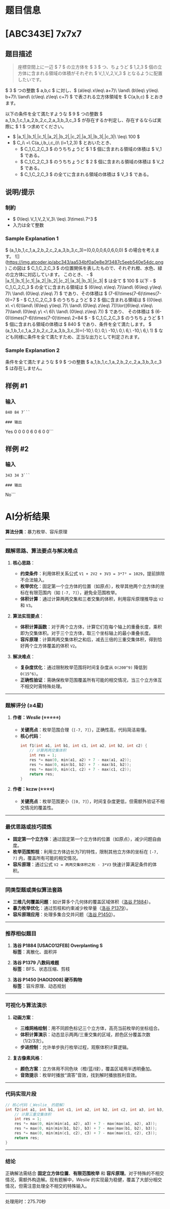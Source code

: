 # 题目信息

# [ABC343E] 7x7x7

## 题目描述

[problemUrl]: https://atcoder.jp/contests/abc343/tasks/abc343_e

> 座標空間上に一辺 $ 7 $ の立方体を $ 3 $ つ、ちょうど $ 1,2,3 $ 個の立方体に含まれる領域の体積がそれぞれ $ V_1,V_2,V_3 $ となるように配置したいです。

$ 3 $ つの整数 $ a,b,c $ に対し、$ (a\leq\ x\leq\ a+7)\ \land\ (b\leq\ y\leq\ b+7)\ \land\ (c\leq\ z\leq\ c+7) $ で表される立方体領域を $ C(a,b,c) $ とおきます。

以下の条件を全て満たすような $ 9 $ つの整数 $ a_1,b_1,c_1,a_2,b_2,c_2,a_3,b_3,c_3 $ が存在するか判定し、存在するならば実際に $ 1 $ つ求めてください。

- $ |a_1|,|b_1|,|c_1|,|a_2|,|b_2|,|c_2|,|a_3|,|b_3|,|c_3|\ \leq\ 100 $
- $ C_i\ =\ C(a_i,b_i,c_i)\ (i=1,2,3) $ とおいたとき、
  - $ C_1,C_2,C_3 $ のうちちょうど $ 1 $ 個に含まれる領域の体積は $ V_1 $ である。
  - $ C_1,C_2,C_3 $ のうちちょうど $ 2 $ 個に含まれる領域の体積は $ V_2 $ である。
  - $ C_1,C_2,C_3 $ の全てに含まれる領域の体積は $ V_3 $ である。

## 说明/提示

### 制約

- $ 0\leq\ V_1,V_2,V_3\ \leq\ 3\times\ 7^3 $
- 入力は全て整数

### Sample Explanation 1

$ (a_1,b_1,c_1,a_2,b_2,c_2,a_3,b_3,c_3)=(0,0,0,0,6,0,6,0,0) $ の場合を考えます。 !\[\](https://img.atcoder.jp/abc343/aa534bf0a0e8e3f3487c5eeb540e54dc.png) この図は $ C_1,C_2,C_3 $ の位置関係を表したもので、それぞれ橙、水色、緑の立方体に対応しています。 このとき、 - $ |a_1|,|b_1|,|c_1|,|a_2|,|b_2|,|c_2|,|a_3|,|b_3|,|c_3| $ は全て $ 100 $ 以下 - $ C_1,C_2,C_3 $ の全てに含まれる領域は $ (6\leq\ x\leq\ 7)\land\ (6\leq\ y\leq\ 7)\ \land\ (0\leq\ z\leq\ 7) $ であり、その体積は $ (7-6)\times(7-6)\times(7-0)=7 $ - $ C_1,C_2,C_3 $ のうちちょうど $ 2 $ 個に含まれる領域は $ ((0\leq\ x\ <\ 6)\land\ (6\leq\ y\leq\ 7)\ \land\ (0\leq\ z\leq\ 7))\lor((6\leq\ x\leq\ 7)\land\ (0\leq\ y\ <\ 6)\ \land\ (0\leq\ z\leq\ 7)) $ であり、 その体積は $ (6-0)\times(7-6)\times(7-0)\times\ 2=84 $ - $ C_1,C_2,C_3 $ のうちちょうど $ 1 $ 個に含まれる領域の体積は $ 840 $ であり、条件を全て満たします。 $ (a_1,b_1,c_1,a_2,b_2,c_2,a_3,b_3,c_3)=(-10,\ 0,\ 0,\ -10,\ 0,\ 6,\ -10,\ 6,\ 1) $ なども同様に条件を全て満たすため、正当な出力として判定されます。

### Sample Explanation 2

条件を全て満たすような $ 9 $ つの整数 $ a_1,b_1,c_1,a_2,b_2,c_2,a_3,b_3,c_3 $ は存在しません。

## 样例 #1

### 输入

```
840 84 7```

### 输出

```
Yes
0 0 0 0 6 0 6 0 0```

## 样例 #2

### 输入

```
343 34 3```

### 输出

```
No```

# AI分析结果



**算法分类**：暴力枚举、容斥原理

---

### **题解思路、算法要点与解决难点**

1. **核心思路**：
   - **约束条件**：利用体积关系公式 `V1 + 2V2 + 3V3 = 3*7³ = 1029`，提前排除不合法输入。
   - **枚举优化**：固定第一个立方体的位置（如原点），枚举其他两个立方体的坐标在有限范围内（如 `[-7, 7]`），避免全范围枚举。
   - **体积计算**：通过计算两两交集和三者交集的体积，利用容斥原理推导出 `V2` 和 `V3`。

2. **算法实现要点**：
   - **体积计算函数**：对于两个立方体，计算它们在每个轴上的重叠长度，乘积即为交集体积。对于三个立方体，取三个坐标轴上的最小重叠长度。
   - **容斥原理**：计算两两交集体积之和后，减去三倍的三重交集体积，得到恰好两个立方体覆盖的体积 `V2`。

3. **解决难点**：
   - **复杂度优化**：通过限制枚举范围将时间复杂度从 `O(200^9)` 降低到 `O(15^6)`。
   - **正确性验证**：需确保枚举范围覆盖所有可能的相交情况，当三个立方体互不相交时需特殊处理。

---

### **题解评分 (≥4星)**

1. **作者：_Weslie_ (⭐⭐⭐⭐⭐)**
   - **关键亮点**：枚举范围合理（`[-7, 7]`），正确性高，代码简洁易懂。
   - **核心代码**：
     ```cpp
     int f1(int a1, int b1, int c1, int a2, int b2, int c2) {
         // 计算两两交集体积
         int res = 1;
         res *= max(0, min(a1, a2) + 7 - max(a1, a2));
         res *= max(0, min(b1, b2) + 7 - max(b1, b2));
         res *= max(0, min(c1, c2) + 7 - max(c1, c2));
         return res;
     }
     ```

2. **作者：kczw (⭐⭐⭐⭐)**
   - **关键亮点**：枚举范围更小（`[0, 7]`），时间复杂度更低，但需额外验证不相交情况的覆盖性。

---

### **最优思路或技巧提炼**

- **固定第一个立方体**：通过固定第一个立方体的位置（如原点），减少问题自由度。
- **枚举范围剪枝**：利用立方体边长为7的特性，限制其他立方体的坐标在 `[-7, 7]` 内，覆盖所有可能的相交情况。
- **容斥原理**：通过公式 `V2 = 两两交集体积之和 - 3*V3` 快速计算满足条件的体积。

---

### **同类型题或类似算法套路**

- **三维几何覆盖问题**：如计算多个几何体的覆盖区域体积（[洛谷 P1884](https://www.luogu.com.cn/problem/P1884)）。
- **暴力枚举优化**：通过剪枝和约束减少枚举量（[洛谷 P1379](https://www.luogu.com.cn/problem/P1379)）。
- **容斥原理应用**：处理多集合交并问题（[洛谷 P1450](https://www.luogu.com.cn/problem/P1450)）。

---

### **推荐相似题目**

1. **洛谷 P1884 [USACO12FEB] Overplanting S**  
   **标签**：离散化、面积并

2. **洛谷 P1379 八数码难题**  
   **标签**：BFS、状态压缩、剪枝

3. **洛谷 P1450 [HAOI2008] 硬币购物**  
   **标签**：容斥原理、动态规划

---

### **可视化与算法演示**

1. **动画方案**：
   - **三维网格绘制**：用不同颜色标记三个立方体，高亮当前枚举的坐标组合。
   - **体积计算演示**：动态显示两两/三重交集的区域，颜色区分覆盖次数（1/2/3次）。
   - **步进控制**：允许单步执行枚举过程，观察体积计算逻辑。

2. **复古像素风格**：
   - **颜色方案**：立方体用不同色块（橙/蓝/绿），覆盖区域用半透明叠加。
   - **音效提示**：枚举时播放“滴答”音效，找到解时播放胜利音效。

---

### **代码实现片段**

```cpp
// 核心代码（_Weslie_ 的题解）
int f2(int a1, int b1, int c1, int a2, int b2, int c2, int a3, int b3, int c3) {
    // 计算三重交集体积
    int res = 1;
    res *= max(0, min(min(a1, a2), a3) + 7 - max(max(a1, a2), a3));
    res *= max(0, min(min(b1, b2), b3) + 7 - max(max(b1, b2), b3));
    res *= max(0, min(min(c1, c2), c3) + 7 - max(max(c1, c2), c3));
    return res;
}
```

---

### **结论**

正确解法需结合 **固定立方体位置**、**有限范围枚举** 和 **容斥原理**。对于特殊的不相交情况，需额外构造解。现有题解中，_Weslie_ 的实现最为稳健，覆盖了大部分相交情况，但需注意处理全不相交的特殊输入。

---
处理用时：275.70秒